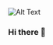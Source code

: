 ![Alt Text](https://camo.githubusercontent.com/145c743796eb7e76142dd6c3d10b6ee9dc8e3b944957e37d412ccac640a6cb3a/68747470733a2f2f692e70696e696d672e636f6d2f6f726967696e616c732f31392f62322f38632f313962323863383337326161656336353632336637)
### Hi there 👋

<!--
**pwc1983/pwc1983** is a ✨ _special_ ✨ repository because its `README.md` (this file) appears on your GitHub profile.

Here are some ideas to get you started:

- 🔭 I’m currently working on ...
- 🌱 I’m currently learning ...
- 👯 I’m looking to collaborate on ...
- 🤔 I’m looking for help with ...
- 💬 Ask me about ...
- 📫 How to reach me: ...
- 😄 Pronouns: ...
- ⚡ Fun fact: ...
-->
